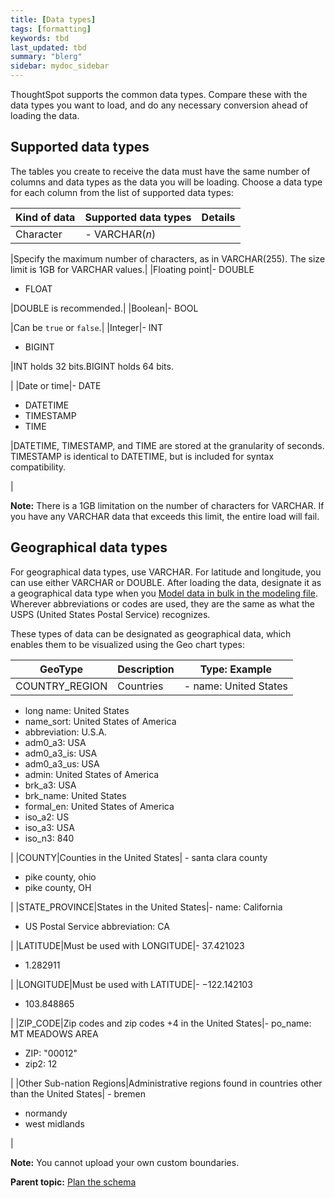 ```yaml
---
title: [Data types]
tags: [formatting]
keywords: tbd
last_updated: tbd
summary: "blerg"
sidebar: mydoc_sidebar
---
```

ThoughtSpot supports the common data types. Compare these with the data types you want to load, and do any necessary conversion ahead of loading the data.

## Supported data types

The tables you create to receive the data must have the same number of columns and data types as the data you will be loading. Choose a data type for each column from the list of supported data types:

|Kind of data|Supported data types|Details|
|------------|--------------------|-------|
|Character|-   VARCHAR\(*n*\)

|Specify the maximum number of characters, as in VARCHAR\(255\). The size limit is 1GB for VARCHAR values.|
|Floating point|-   DOUBLE
-   FLOAT

|DOUBLE is recommended.|
|Boolean|-   BOOL

|Can be `true` or `false`.|
|Integer|-   INT
-   BIGINT

|INT holds 32 bits.BIGINT holds 64 bits.

|
|Date or time|-   DATE
-   DATETIME
-   TIMESTAMP
-   TIME

|DATETIME, TIMESTAMP, and TIME are stored at the granularity of seconds. TIMESTAMP is identical to DATETIME, but is included for syntax compatibility.

|

**Note:** There is a 1GB limitation on the number of characters for VARCHAR. If you have any VARCHAR data that exceeds this limit, the entire load will fail.

## Geographical data types

For geographical data types, use VARCHAR. For latitude and longitude, you can use either VARCHAR or DOUBLE. After loading the data, designate it as a geographical data type when you [Model data in bulk in the modeling file](../data_modeling/edit_model_file.html#). Wherever abbreviations or codes are used, they are the same as what the USPS \(United States Postal Service\) recognizes.

These types of data can be designated as geographical data, which enables them to be visualized using the Geo chart types:

|GeoType|Description|Type: Example|
|-------|-----------|-------------|
|COUNTRY\_REGION|Countries|-   name: United States
-   long name: United States
-   name\_sort: United States of America
-   abbreviation: U.S.A.
-   adm0\_a3: USA
-   adm0\_a3\_is: USA
-   adm0\_a3\_us: USA
-   admin: United States of America
-   brk\_a3: USA
-   brk\_name: United States
-   formal\_en: United States of America
-   iso\_a2: US
-   iso\_a3: USA
-   iso\_n3: 840

|
|COUNTY|Counties in the United States| -   santa clara county
-   pike county, ohio
-   pike county, OH

 |
|STATE\_PROVINCE|States in the United States|-   name: California
-   US Postal Service abbreviation: CA

|
|LATITUDE|Must be used with LONGITUDE|-   37.421023
-   1.282911

|
|LONGITUDE|Must be used with LATITUDE|-   −122.142103
-   103.848865

|
|ZIP\_CODE|Zip codes and zip codes +4 in the United States|-   po\_name: MT MEADOWS AREA
-   ZIP: "00012"
-   zip2: 12

|
|Other Sub-nation Regions|Administrative regions found in countries other than the United States| -   bremen
-   normandy
-   west midlands

 |

**Note:** You cannot upload your own custom boundaries.

**Parent topic:** [Plan the schema](../../admin/loading/plan_schema.html)
